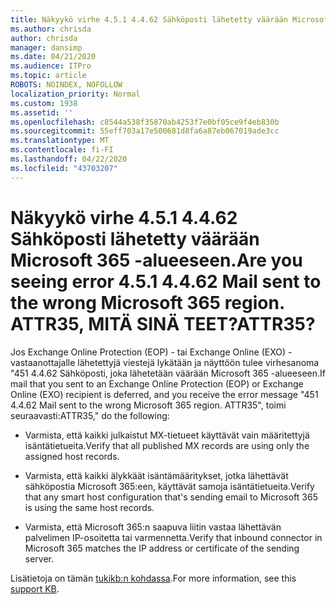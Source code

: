 ```yaml
---
title: Näkyykö virhe 4.5.1 4.4.62 Sähköposti lähetetty väärään Microsoft 365 -alueeseen. ATTR35, MITÄ SINÄ TEET?
ms.author: chrisda
author: chrisda
manager: dansimp
ms.date: 04/21/2020
ms.audience: ITPro
ms.topic: article
ROBOTS: NOINDEX, NOFOLLOW
localization_priority: Normal
ms.custom: 1938
ms.assetid: ''
ms.openlocfilehash: c8544a538f35870ab4253f7e0bf05ce9f4eb830b
ms.sourcegitcommit: 55eff703a17e500681d8fa6a87eb067019ade3cc
ms.translationtype: MT
ms.contentlocale: fi-FI
ms.lasthandoff: 04/22/2020
ms.locfileid: "43703207"
---
```

# <a name="are-you-seeing-error-451-4462-mail-sent-to-the-wrong-microsoft-365-region-attr35"></a><span data-ttu-id="8df47-103">Näkyykö virhe 4.5.1 4.4.62 Sähköposti lähetetty väärään Microsoft 365 -alueeseen.</span><span class="sxs-lookup"><span data-stu-id="8df47-103">Are you seeing error 4.5.1 4.4.62 Mail sent to the wrong Microsoft 365 region.</span></span> <span data-ttu-id="8df47-104">ATTR35, MITÄ SINÄ TEET?</span><span class="sxs-lookup"><span data-stu-id="8df47-104">ATTR35?</span></span>

<span data-ttu-id="8df47-105">Jos Exchange Online Protection (EOP) - tai Exchange Online (EXO) -vastaanottajalle lähetettyjä viestejä lykätään ja näyttöön tulee virhesanoma "451 4.4.62 Sähköposti, joka lähetetään väärään Microsoft 365 -alueeseen.</span><span class="sxs-lookup"><span data-stu-id="8df47-105">If mail that you sent to an Exchange Online Protection (EOP) or Exchange Online (EXO) recipient is deferred, and you receive the error message "451 4.4.62 Mail sent to the wrong Microsoft 365 region.</span></span> <span data-ttu-id="8df47-106">ATTR35", toimi seuraavasti:</span><span class="sxs-lookup"><span data-stu-id="8df47-106">ATTR35," do the following:</span></span>

- <span data-ttu-id="8df47-107">Varmista, että kaikki julkaistut MX-tietueet käyttävät vain määritettyjä isäntätietueita.</span><span class="sxs-lookup"><span data-stu-id="8df47-107">Verify that all published MX records are using only the assigned host records.</span></span>

- <span data-ttu-id="8df47-108">Varmista, että kaikki älykkäät isäntämääritykset, jotka lähettävät sähköpostia Microsoft 365:een, käyttävät samoja isäntätietueita.</span><span class="sxs-lookup"><span data-stu-id="8df47-108">Verify that any smart host configuration that's sending email to Microsoft 365 is using the same host records.</span></span>

- <span data-ttu-id="8df47-109">Varmista, että Microsoft 365:n saapuva liitin vastaa lähettävän palvelimen IP-osoitetta tai varmennetta.</span><span class="sxs-lookup"><span data-stu-id="8df47-109">Verify that inbound connector in Microsoft 365 matches the IP address or certificate of the sending server.</span></span>

<span data-ttu-id="8df47-110">Lisätietoja on tämän [tukikb:n kohdassa](https://support.microsoft.com/help/4057301/attr35-response-code-when-mail-is-sent-to-eop-exo).</span><span class="sxs-lookup"><span data-stu-id="8df47-110">For more information, see this [support KB](https://support.microsoft.com/help/4057301/attr35-response-code-when-mail-is-sent-to-eop-exo).</span></span>
